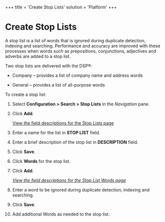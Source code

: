 +++
title = 'Create Stop Lists'
solution = 'Platform'
+++

# Create Stop Lists

A stop list is a list of words that is ignored during duplicate
detection, indexing and searching. Performance and accuracy are improved
with these processes when words such as prepositions, conjunctions,
adjectives and adverbs are added to a stop list.

Two stop lists are delivered with the DSP®:

  - Company – provides a list of company name and address words

  - General – provides a list of all-purpose words

To create a stop list:

1.  Select **Configuration \> Search \> Stop Lists** in the *Navigation*
    pane.

2.  Click **Add**.
    
    [View the field descriptions for the Stop Lists
    page](../Page_Desc/Stop_Lists)

3.  Enter a name for the list in **STOP LIST** field.

4.  Enter a brief description of the stop list in **DESCRIPTION** field.

5.  Click **Save**.

6.  Click **Words** for the stop list.

7.  Click **Add**.
    
    *[View the field descriptions for the Stop List Words
    page](../Page_Desc/Stop_List_Words)*

8.  Enter a word to be ignored during duplicate detection, indexing and
    searching.

9.  Click **Save**.

10. Add additional Words as needed to the stop list.
